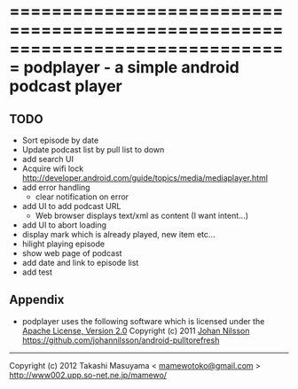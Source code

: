===============================================================================
podplayer - a simple android podcast player
===============================================================================

TODO
----------
* Sort episode by date
* Update podcast list by pull list to down
* add search UI
* Acquire wifi lock
http://developer.android.com/guide/topics/media/mediaplayer.html
* add error handling
    * clear notification on error
* add UI to add podcast URL
    * Web browser displays text/xml as content (I want intent...)
* add UI to abort loading
* display mark which is already played, new item etc...
* hilight playing episode
* show web page of podcast
* add date and link to episode list
* add test

Appendix
----------
* podplayer uses the following software which is licensed under the 
[Apache License, Version 2.0](http://www.apache.org/licenses/LICENSE-2.0.html)
Copyright (c) 2011 [Johan Nilsson](http://markupartist.com)
https://github.com/johannilsson/android-pulltorefresh

----
Copyright (c) 2012 Takashi Masuyama < mamewotoko@gmail.com >  
http://www002.upp.so-net.ne.jp/mamewo/
